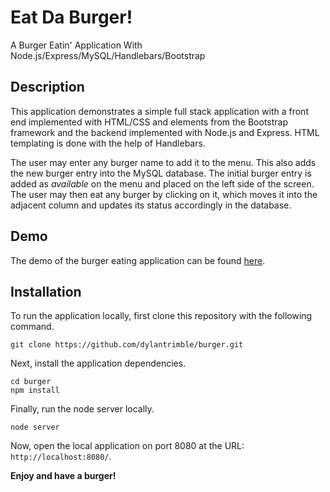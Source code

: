 # Eat Da Burger!
A Burger Eatin' Application With Node.js/Express/MySQL/Handlebars/Bootstrap

## Description

This application demonstrates a simple full stack application with a front end implemented with HTML/CSS and elements from the Bootstrap framework and the backend implemented with Node.js and Express. HTML templating is done with the help of Handlebars.

The user may enter any burger name to add it to the menu. This also adds the new burger entry into the MySQL database. The initial burger entry is added as *available* on the menu and placed on the left side of the screen. The user may then eat any burger by clicking on it, which moves it into the adjacent column and updates its status accordingly in the database.

## Demo

The demo of the burger eating application can be found [here](https://theburgerboys.herokuapp.com/).

## Installation

To run the application locally, first clone this repository with the following command.

	git clone https://github.com/dylantrimble/burger.git
	
Next, install the application dependencies.

	cd burger
	npm install
	
Finally, run the node server locally.

	node server
	
Now, open the local application on port 8080 at the URL: `http://localhost:8080/`.

**Enjoy and have a burger!**